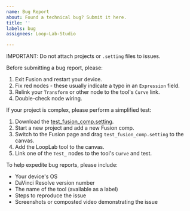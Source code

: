```yaml
---
name: Bug Report
about: Found a technical bug? Submit it here.
title: ''
labels: bug
assignees: Loop-Lab-Studio

---
```


IMPORTANT: Do not attach projects or `.setting` files to issues. 

Before submitting a bug report, please:
 
1. Exit Fusion and restart your device.
1. Fix red nodes - these usually indicate a typo in an `Expression` field.
1. Relink your `Transform` or other node to the tool's `Curve` link.
1. Double-check node wiring. 

If your project is complex, please perform a simplified test: 

1. Download the [test_fusion_comp.setting]().
1. Start a new project and add a new Fusion comp.
1. Switch to the Fusion page and drag `test_fusion_comp.setting` to the canvas.
1. Add the LoopLab tool to the canvas. 
1. Link one of the `Test_` nodes to the tool's `Curve` and test. 

To help expedite bug reports, please include:

- Your device's OS
- DaVinci Resolve version number
- The name of the tool (available as a label)
- Steps to reproduce the issue
- Screenshots or composted video demonstrating the issue
